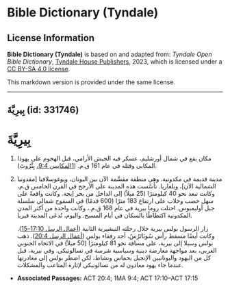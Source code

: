 # Bible Dictionary (Tyndale)

## License Information

**Bible Dictionary (Tyndale)** is based on and adapted from: _Tyndale Open Bible Dictionary_, [Tyndale House Publishers](https://tyndaleopenresources.com/), 2023, which is licensed under a [CC BY-SA 4.0 license](https://creativecommons.org/licenses/by-sa/4.0/legalcode.en).

This markdown version is provided under the same license.



--------------------------------

## بِيرِيَّةَ (id: 331746)

بِيرِيَّةَ
==========

1. مكان يقع في شمال أورشليم، عسكر فيه الجيش الأرامي، قبل الهجوم على يهوذا المكابي وقتله في عام 161 ق.م. ([1المكابيين 9:4،](https://ref.ly/1Macc9:4) بِئْرُوتَ).
2. مدينة قديمة في مكدونية. وهي منطقة مقسَّمة الآن بين اليونان، ويوغوسلافيا \[مقدونيا الشمالية الآن]، وبلغاريا. تأسَّست هذه المدينة على الأرجح في القرن الخامس ق.م، وكانت تبعد نحو 40 كيلومترًا (25 ميلاً) إلى الداخل من بحر إيجة. وكانت واقعةً على سهل خصب وخلاب على ارتفاع 183 مترًا (600 قدمًا) في السفوح شمالي سلسلة جبل أوليمبوس. احتلت روما بيرية في عام 168 ق.م.، وكانت واحدة من أكثر المدن المكدونية اكتظاظًا بالسكان في أيام المسيح. واليوم، تُدعَى المدينة فيريا.

    زار الرسول بولس بيرية خلال رحلته التبشيرية الثانية ([أعمال الرسل 17:10–15](https://ref.ly/Acts17:10-Acts17:15)). وكانت أيضًا مسقط رأس سُوبَاتَرُسُ، أحد رفقاء بولس ([أعمال الرسل 20:4](https://ref.ly/Acts20:4)). ذهب بولس وسيلا إلى بيرية، على مسافة نحو 81 كيلومترًا (50 ميلاً) في الاتجاه الجنوبي الغربي، بعد مواجهة معارضة دينية وسياسية شرسة في تسالونيكي. وفي بيرية، قبل كل من اليهود واليونانيين الإنجيل بحماس ونشاط، لكن اضطر بولس إلى مغادرتها عندما جاء يهود معادون له من تسالونيكي لإثارة المتاعب والمشكلات.

* **Associated Passages:** ACT 20:4; 1MA 9:4; ACT 17:10–ACT 17:15

